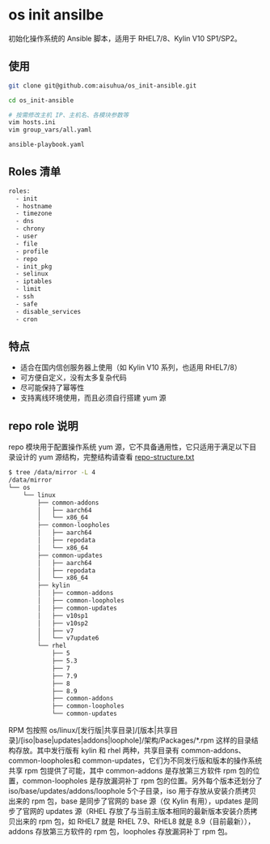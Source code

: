 # os init ansilbe

初始化操作系统的 Ansible 脚本，适用于 RHEL7/8、Kylin V10 SP1/SP2。

## 使用

```sh
git clone git@github.com:aisuhua/os_init-ansible.git

cd os_init-ansible

# 按需修改主机 IP、主机名、各模块参数等
vim hosts.ini
vim group_vars/all.yaml

ansible-playbook.yaml
```

## Roles 清单

```sh
roles:
  - init
  - hostname
  - timezone
  - dns
  - chrony
  - user
  - file
  - profile
  - repo
  - init_pkg
  - selinux
  - iptables
  - limit
  - ssh
  - safe
  - disable_services
  - cron
```

## 特点

- 适合在国内信创服务器上使用（如 Kylin V10 系列，也适用 RHEL7/8）
- 可方便自定义，没有太多复杂代码
- 尽可能保持了幂等性
- 支持离线环境使用，而且必须自行搭建 yum 源

## repo role 说明

repo 模块用于配置操作系统 yum 源，它不具备通用性，它只适用于满足以下目录设计的 yum 源结构，完整结构请查看 [repo-structure.txt](repo-structure.txt)

```sh
$ tree /data/mirror -L 4
/data/mirror
└── os
    └── linux
        ├── common-addons
        │   ├── aarch64
        │   └── x86_64
        ├── common-loopholes
        │   ├── aarch64
        │   ├── repodata
        │   └── x86_64
        ├── common-updates
        │   ├── aarch64
        │   ├── repodata
        │   └── x86_64
        ├── kylin
        │   ├── common-addons
        │   ├── common-loopholes
        │   ├── common-updates
        │   ├── v10sp1
        │   ├── v10sp2
        │   ├── v7
        │   └── v7update6
        └── rhel
            ├── 5
            ├── 5.3
            ├── 7
            ├── 7.9
            ├── 8
            ├── 8.9
            ├── common-addons
            ├── common-loopholes
            └── common-updates
```

RPM 包按照 os/linux/[发行版|共享目录]/[版本|共享目录]/[iso|base|updates|addons|loophole]/架构/Packages/*.rpm 这样的目录结构存放。其中发行版有 kylin 和 rhel 两种，共享目录有 common-addons、common-loopholes和 common-updates，它们为不同发行版和版本的操作系统共享 rpm 包提供了可能，其中 common-addons 是存放第三方软件 rpm 包的位置，common-loopholes 是存放漏洞补丁 rpm 包的位置。另外每个版本还划分了 iso/base/updates/addons/loophole 5个子目录，iso 用于存放从安装介质拷贝出来的 rpm 包，base 是同步了官网的 base 源（仅 Kylin 有用），updates 是同步了官网的 updates 源（RHEL 存放了与当前主版本相同的最新版本安装介质拷贝出来的 rpm 包，如 RHEL7 就是 RHEL 7.9、RHEL8 就是 8.9（目前最新）），addons 存放第三方软件的 rpm 包，loopholes 存放漏洞补丁 rpm 包。
